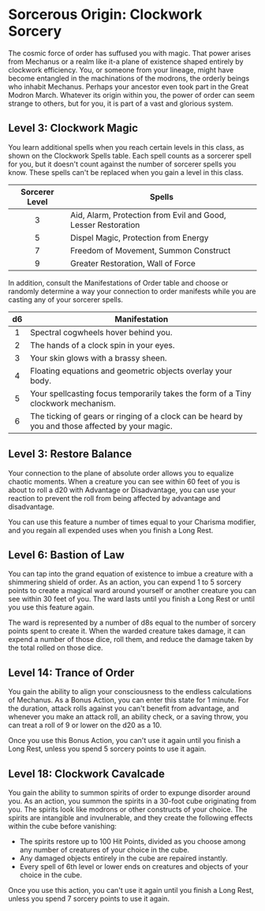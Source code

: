 # Sorcerous Origin: Clockwork Sorcery

The cosmic force of order has suffused you with magic. That power arises from Mechanus or a realm like it-a plane of existence shaped entirely by clockwork efficiency. You, or someone from your lineage, might have become entangled in the machinations of the modrons, the orderly beings who inhabit Mechanus. Perhaps your ancestor even took part in the Great Modron March. Whatever its origin within you, the power of order can seem strange to others, but for you, it is part of a vast and glorious system.

## Level 3: Clockwork Magic

You learn additional spells when you reach certain levels in this class, as shown on the Clockwork Spells table. Each spell counts as a sorcerer spell for you, but it doesn't count against the number of sorcerer spells you know. These spells can't be replaced when you gain a level in this class.

| Sorcerer Level | Spells |
|:-:|---|
| 3 | Aid, Alarm, Protection from Evil and Good, Lesser Restoration |
| 5 | Dispel Magic, Protection from Energy |
| 7 | Freedom of Movement, Summon Construct |
| 9 | Greater Restoration, Wall of Force |

In addition, consult the Manifestations of Order table and choose or randomly determine a way your connection to order manifests while you are casting any of your sorcerer spells.

| d6 | Manifestation |
|:-:|---|
| 1 | Spectral cogwheels hover behind you. |
| 2 | The hands of a clock spin in your eyes. |
| 3 | Your skin glows with a brassy sheen. |
| 4 | Floating equations and geometric objects overlay your body. |
| 5 | Your spellcasting focus temporarily takes the form of a Tiny clockwork mechanism. |
| 6 | The ticking of gears or ringing of a clock can be heard by you and those affected by your magic. |

## Level 3: Restore Balance

Your connection to the plane of absolute order allows you to equalize chaotic moments. When a creature you can see within 60 feet of you is about to roll a d20 with Advantage or Disadvantage, you can use your reaction to prevent the roll from being affected by advantage and disadvantage.

You can use this feature a number of times equal to your Charisma modifier, and you regain all expended uses when you finish a Long Rest.

## Level 6: Bastion of Law

You can tap into the grand equation of existence to imbue a creature with a shimmering shield of order. As an action, you can expend 1 to 5 sorcery points to create a magical ward around yourself or another creature you can see within 30 feet of you. The ward lasts until you finish a Long Rest or until you use this feature again.

The ward is represented by a number of d8s equal to the number of sorcery points spent to create it. When the warded creature takes damage, it can expend a number of those dice, roll them, and reduce the damage taken by the total rolled on those dice.

## Level 14: Trance of Order

You gain the ability to align your consciousness to the endless calculations of Mechanus. As a Bonus Action, you can enter this state for 1 minute. For the duration, attack rolls against you can't benefit from advantage, and whenever you make an attack roll, an ability check, or a saving throw, you can treat a roll of 9 or lower on the d20 as a 10.

Once you use this Bonus Action, you can't use it again until you finish a Long Rest, unless you spend 5 sorcery points to use it again.

## Level 18: Clockwork Cavalcade

You gain the ability to summon spirits of order to expunge disorder around you. As an action, you summon the spirits in a 30-foot cube originating from you. The spirits look like modrons or other constructs of your choice. The spirits are intangible and invulnerable, and they create the following effects within the cube before vanishing:

- The spirits restore up to 100 Hit Points, divided as you choose among any number of creatures of your choice in the cube.
- Any damaged objects entirely in the cube are repaired instantly.
- Every spell of 6th level or lower ends on creatures and objects of your choice in the cube.

Once you use this action, you can't use it again until you finish a Long Rest, unless you spend 7 sorcery points to use it again.
